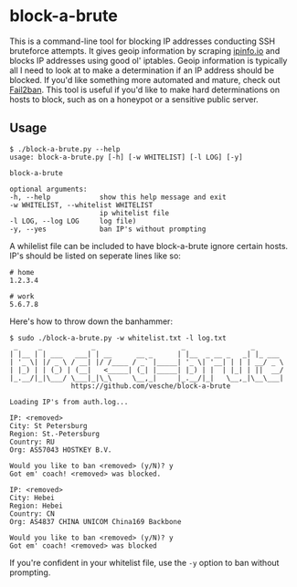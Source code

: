 # block-a-brute

This is a command-line tool for blocking IP addresses conducting SSH bruteforce attempts. It gives geoip information by scraping [ipinfo.io](https://ipinfo.io) and blocks IP addresses using good ol' iptables. Geoip information is typically all I need to look at to make a determination if an IP address should be blocked. If you'd like something more automated and mature, check out [Fail2ban](https://en.wikipedia.org/wiki/Fail2ban). This tool is useful if you'd like to make hard determinations on hosts to block, such as on a honeypot or a sensitive public server.

## Usage
```
$ ./block-a-brute.py --help
usage: block-a-brute.py [-h] [-w WHITELIST] [-l LOG] [-y]

block-a-brute

optional arguments:
-h, --help            show this help message and exit
-w WHITELIST, --whitelist WHITELIST
                      ip whitelist file
-l LOG, --log LOG     log file)
-y, --yes             ban IP's without prompting

```

A whilelist file can be included to have block-a-brute ignore certain hosts. IP's should be listed on seperate lines like so:
```
# home
1.2.3.4

# work
5.6.7.8
```

Here's how to throw down the banhammer:
```
$ sudo ./block-a-brute.py -w whitelist.txt -l log.txt
 _     _            _                     _                _
| |__ | | ___   ___| | __      __ _      | |__  _ __ _   _| |_ ___
| '_ \| |/ _ \ / __| |/ /____ / _` |_____| '_ \| '__| | | | __/ _ \
| |_) | | (_) | (__|   <_____| (_| |_____| |_) | |  | |_| | ||  __/
|_.__/|_|\___/ \___|_|\_\     \__,_|     |_.__/|_|   \__,_|\__\___|
               https://github.com/vesche/block-a-brute

Loading IP's from auth.log...

IP: <removed>
City: St Petersburg
Region: St.-Petersburg
Country: RU
Org: AS57043 HOSTKEY B.V.

Would you like to ban <removed> (y/N)? y
Got em' coach! <removed> was blocked.

IP: <removed>
City: Hebei
Region: Hebei
Country: CN
Org: AS4837 CHINA UNICOM China169 Backbone

Would you like to ban <removed> (y/N)? y
Got em' coach! <removed> was blocked
```

If you're confident in your whitelist file, use the `-y` option to ban without prompting.
